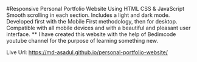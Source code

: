 #Responsive Personal Portfolio Website Using HTML CSS & JavaScript
Smooth scrolling in each section.
Includes a light and dark mode.
Developed first with the Mobile First methodology, then for desktop.
Compatible with all mobile devices and with a beautiful and pleasant user interface.
** I have created this website with the help of Bedimcode youtube channel for the purpose of learning something new.

Live Url: https://md-asadul.github.io/personal-portfolio-website/
